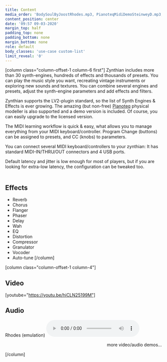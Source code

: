 ```yaml
---
title: Content
media_order: 'BodySoulByJoostRhodes.mp3, PianoteqMidiDemoSteinweyD.mp3, SalamanderGrandPianoDemoByHumi.mp3 setBfreeDrawbarsManipulationByBaggypants.mp3, PatMathenyByMauroBorgadelloRhodesStrings.mp3, LovelornManFracescoNutiByMauroBorgadello.mp3'
content_position: center
date: '09:57 09-03-2020'
margin_top: half
padding_top: none
padding_bottom: none
margin_bottom: none
role: default
body_classes: 'use-case custom-list'
limit_reveal: '0'
---
```


[column class="column-offset-1 column-6 first"]
Zynthian includes more than 30 synth-engines, hundreds of effects and thousands of presets. You can play the music style you want, recreating vintage instruments or exploring new sounds and textures. You can combine several engines and presets, adjust the synth-engine parameters and add effects and filters.

Zynthian supports the LV2-plugin standard, so the list of Synth Engines & Effects is ever growing. The amazing (but non-free) [Pianoteq](https://www.modartt.com/pianoteq?target=_blank) physical modeller is also supported and a demo version is included. Of course, you can easily upgrade to the licensed version.

The MIDI learning workflow is quick & easy, what allows you to manage everything from your MIDI keyboard/controller. Program Change (buttons) can be assigned to presets, and CC (knobs) to parameters.

You can connect several MIDI keyboard/controllers to your zynthian: It has standard MIDI-IN/THRU/OUT connectors and 4 USB ports.

Default latency and jitter is low enough for most of players, but if you are looking for extra-low latency, the configuration can be tweaked too.
<br>
<br>

## Effects
+ Reverb
+ Chorus
+ Flanger
+ Phaser
+ Delay
+ Wah
+ EQ
+ Distortion
+ Compressor
+ Granulator
+ Vocoder
+ Auto-tune
[/column]

[column class="column-offset-1 column-4"]
## Video
[youtube="https://youtu.be/hiCLN25199M"]
<br>
## Audio
Rhodes (emulation)
![Body & Soul, by Joost (Pianoteq Fender Rhodes)](BodySoulByJoostRhodes.mp3)
<br>
<p align="right">
 <a hred="https://wiki.zynthian.org/index.php/Zynthian_Sound_Demos" target="_blank">more video/audio demos...</a>
</p>
[/column]

